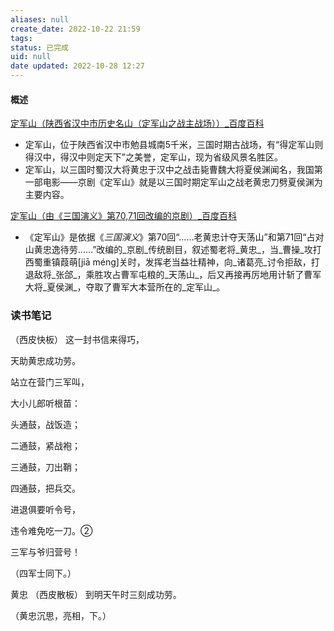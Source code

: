 ```yaml
---
aliases: null
create_date: 2022-10-22 21:59
tags: 
status: 已完成
uid: null
date updated: 2022-10-28 12:27
---
```


#### 概述

[定军山（陕西省汉中市历史名山（定军山之战主战场））_百度百科](https://baike.baidu.com/item/%E5%AE%9A%E5%86%9B%E5%B1%B1/3108?fr=aladdin)

- 定军山，位于陕西省汉中市勉县城南5千米，三国时期古战场，有“得定军山则得汉中，得汉中则定天下”之美誉，定军山，现为省级风景名胜区。
- 定军山，以三国时蜀汉大将黄忠于汉中之战击毙曹魏大将夏侯渊闻名，我国第一部电影——京剧《定军山》就是以三国时期定军山之战老黄忠刀劈夏侯渊为主要内容。

[定军山（由《三国演义》第70,71回改编的京剧）_百度百科](https://baike.baidu.com/item/%E5%AE%9A%E5%86%9B%E5%B1%B1/5391112?fr=aladdin)

- 《定军山》是依据《_三国演义_》第70回“……老黄忠计夺天荡山”和第71回“占对山黄忠逸待劳……”改编的_京剧_传统剧目，叙述蜀老将_黄忠_，当_曹操_攻打西蜀重镇葭萌[jiā méng]关时，发挥老当益壮精神，向_诸葛亮_讨令拒敌，打退敌将_张郃_，乘胜攻占曹军屯粮的_天荡山_，后又再接再厉地用计斩了曹军大将_夏侯渊_，夺取了曹军大本营所在的_定军山_。

### 读书笔记

（西皮快板） 这一封书信来得巧，

天助黄忠成功劳。

站立在营门三军叫，

大小儿郎听根苗：

头通鼓，战饭造；

二通鼓，紧战袍；

三通鼓，刀出鞘；

四通鼓，把兵交。

进退俱要听令号，

违令难免吃一刀。②

三军与爷归营号！

（四军士同下。）

黄忠 （西皮散板） 到明天午时三刻成功劳。

（黄忠沉思，亮相，下。）
